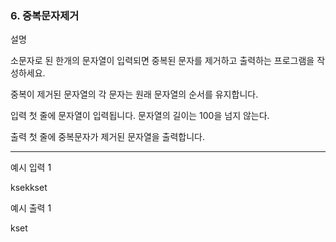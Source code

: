 ### 6. 중복문자제거
설명

소문자로 된 한개의 문자열이 입력되면 중복된 문자를 제거하고 출력하는 프로그램을 작성하세요.

중복이 제거된 문자열의 각 문자는 원래 문자열의 순서를 유지합니다.


입력
첫 줄에 문자열이 입력됩니다. 문자열의 길이는 100을 넘지 않는다.


출력
첫 줄에 중복문자가 제거된 문자열을 출력합니다.

<hr>

예시 입력 1 

ksekkset

예시 출력 1

kset